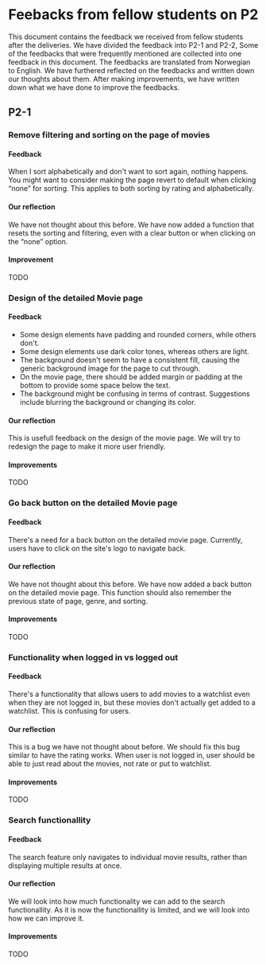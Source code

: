 # Feebacks from fellow students on P2

This document contains the feedback we received from fellow students after the deliveries. We have divided the feedback into P2-1 and P2-2, Some of the feedbacks that were frequently mentioned are collected into one feedback in this document. The feedbacks are translated from Norwegian to English. We have furthered reflected on the feedbacks and written down our thoughts about them. After making improvements, we have written down what we have done to improve the feedbacks.

## P2-1

### Remove filtering and sorting on the page of movies

#### Feedback

When I sort alphabetically and don't want to sort again, nothing happens. You might want to consider making the page revert to default when clicking “none” for sorting. This applies to both sorting by rating and alphabetically.

#### Our reflection

We have not thought about this before. We have now added a function that resets the sorting and filtering, even with a clear button or when clicking on the “none” option.

#### Improvement

TODO

### Design of the detailed Movie page

#### Feedback

- Some design elements have padding and rounded corners, while others don't.
- Some design elements use dark color tones, whereas others are light.
- The background doesn't seem to have a consistent fill, causing the generic background image for the page to cut through.
- On the movie page, there should be added margin or padding at the bottom to provide some space below the text.
- The background might be confusing in terms of contrast. Suggestions include blurring the background or changing its color.

#### Our reflection

This is usefull feedback on the design of the movie page. We will try to redesign the page to make it more user friendly.

#### Improvements

TODO

### Go back button on the detailed Movie page

#### Feedback

There's a need for a back button on the detailed movie page. Currently, users have to click on the site's logo to navigate back.

#### Our reflection

We have not thought about this before. We have now added a back button on the detailed movie page. This function should also remember the previous state of page, genre, and sorting.

#### Improvements

TODO

### Functionality when logged in vs logged out

#### Feedback

There's a functionality that allows users to add movies to a watchlist even when they are not logged in, but these movies don't actually get added to a watchlist. This is confusing for users.

#### Our reflection

This is a bug we have not thought about before. We should fix this bug similar to have the rating works. When user is not logged in, user should be able to just read about the movies, not rate or put to watchlist.

#### Improvements

TODO

### Search functionallity

#### Feedback

The search feature only navigates to individual movie results, rather than displaying multiple results at once.

#### Our reflection

We will look into how much functionality we can add to the search functionallity. As it is now the functionallity is limited, and we will look into how we can improve it.

#### Improvements

TODO
